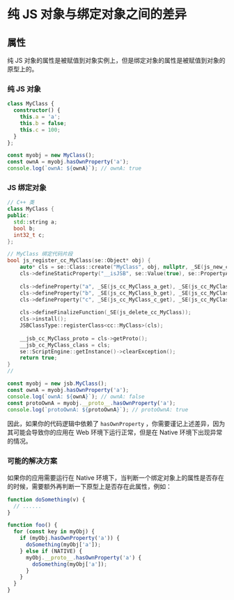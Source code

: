 # 纯 JS 对象与绑定对象之间的差异

## 属性

纯 JS 对象的属性是被赋值到对象实例上，但是绑定对象的属性是被赋值到对象的原型上的。

### 纯 JS 对象

```typescript
class MyClass {
  constructor() {
    this.a = 'a';
    this.b = false;
    this.c = 100;
  }
};

const myobj = new MyClass();
const ownA = myobj.hasOwnProperty('a');
console.log(`ownA: ${ownA}`); // ownA: true
```

### JS 绑定对象

```c++
// C++ 类
class MyClass {
public:
  std::string a;
  bool b;
  int32_t c;
};

// MyClass 绑定代码片段
bool js_register_cc_MyClass(se::Object* obj) {
    auto* cls = se::Class::create("MyClass", obj, nullptr, _SE(js_new_cc_MyClass)); 
    cls->defineStaticProperty("__isJSB", se::Value(true), se::PropertyAttribute::READ_ONLY | se::PropertyAttribute::DONT_ENUM | se::PropertyAttribute::DONT_DELETE);
  
    cls->defineProperty("a", _SE(js_cc_MyClass_a_get), _SE(js_cc_MyClass_a_set)); 
    cls->defineProperty("b", _SE(js_cc_MyClass_b_get), _SE(js_cc_MyClass_b_set)); 
    cls->defineProperty("c", _SE(js_cc_MyClass_c_get), _SE(js_cc_MyClass_c_set)); 
    
    cls->defineFinalizeFunction(_SE(js_delete_cc_MyClass));
    cls->install();
    JSBClassType::registerClass<cc::MyClass>(cls);
    
    __jsb_cc_MyClass_proto = cls->getProto();
    __jsb_cc_MyClass_class = cls;
    se::ScriptEngine::getInstance()->clearException();
    return true;
}
//
```

```typescript
const myobj = new jsb.MyClass();
const ownA = myobj.hasOwnProperty('a');
console.log(`ownA: ${ownA}`); // ownA: false
const protoOwnA = myobj.__proto__.hasOwnProperty('a');
console.log(`protoOwnA: ${protoOwnA}`); // protoOwnA: true
```

因此，如果你的代码逻辑中依赖了 `hasOwnProperty` ，你需要谨记上述差异，因为其可能会导致你的应用在 Web 环境下运行正常，但是在 Native 环境下出现异常的情况。

### 可能的解决方案

如果你的应用需要运行在 Native 环境下，当判断一个绑定对象上的属性是否存在的时候，需要额外再判断一下原型上是否存在此属性，例如：

```typescript
function doSomething(v) {
  // ......
}

function foo() {
  for (const key in myObj) {
    if (myObj.hasOwnProperty('a')) {
      doSomething(myObj['a']);
    } else if (NATIVE) {
      myObj.__proto__.hasOwnProperty('a') {
        doSomething(myObj['a']);
      }
    }
  }
}
```

